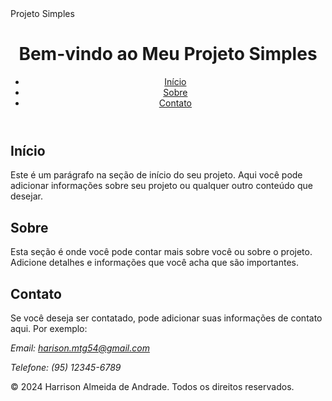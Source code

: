 <html lang="pt-BR">
<head>
    <meta charset="UTF-8">
    <meta name="viewport" content="width=device-width, initial-scale=1.0">
    <!--<title>Projeto Simples</title>-->
    Projeto Simples
</head>
<body>
    <header>
        <h1>Bem-vindo ao Meu Projeto Simples</h1>
        <nav>
            <ul>
                <li><a href="#home">Início</a></li>
                <li><a href="#about">Sobre</a></li>
                <li><a href="#contact">Contato</a></li>
            </ul>
        </nav>
    </header>

<section id="home">
        <h2>Início</h2>
        <p>Este é um parágrafo na seção de início do seu projeto. Aqui você pode adicionar informações sobre seu projeto ou qualquer outro conteúdo que desejar.</p>
    </section>

<section id="about">
        <h2>Sobre</h2>
        <p>Esta seção é onde você pode contar mais sobre você ou sobre o projeto. Adicione detalhes e informações que você acha que são importantes.</p>
    </section>

<section id="contact">
        <h2>Contato</h2>
        <p>Se você deseja ser contatado, pode adicionar suas informações de contato aqui. Por exemplo:</p>
        <address>
            <p>Email: <a href="mailto:harison.mtg54@gamil.com">harison.mtg54@gmail.com</a></p>
            <p>Telefone: (95) 12345-6789</p>
        </address>
    </section>
        
<footer>
        <p>&copy; 2024 Harrison Almeida de Andrade. Todos os direitos reservados.</p>
</footer>
</body>
</html>
